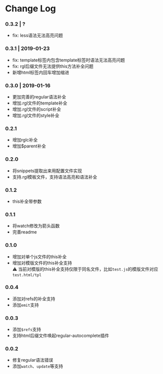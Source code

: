 # Change Log

### 0.3.2 | ?
- fix: less语法无法高亮问题

### 0.3.1 | 2019-01-23
- fix: template标签内包含template标签时语法无法高亮问题
- fix: rgl后缀文件无法提供this方法补全问题
- 新增html标签内回车增加缩进

### 0.3.0 | 2019-01-16
- 更加完善的regular语法补全
- 增加.rgl文件的template补全
- 增加.rgl文件的script补全
- 增加.rgl文件的style补全

### 0.2.1
- 增加rglc补全
- 增加$parent补全

### 0.2.0
- 将snippets提取出来用配置文件实现
- 支持.rgl模板文件，支持语法高亮和语法补全

### 0.1.2
- this补全带参数

### 0.1.1
- 将watch修改为箭头函数
- 完善readme

### 0.1.0  
- 增加对单个js文件的this补全
- 增加对模版文件的this补全支持  
⚠️ 当前对模版的this补全支持仅限于同名文件，比如`test.js`的模版文件对应`test.html/tpl`

### 0.0.4
- 添加对refs的补全支持
- 添加`emit`支持

### 0.0.3
- 添加`$refs`支持
- 支持html后缀文件唤起regular-autocomplete插件

### 0.0.2
- 修复regular语法错误
- 添加`watch`、`update`等支持
